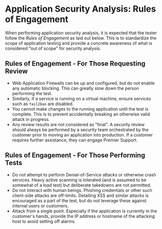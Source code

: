 # Application Security Analysis: Rules of Engagement

When performing application security analysis, it is expected that the tester follow the *Rules of Engagement* as laid out below. This is to standardize the scope of application testing and provide a concrete awareness of what is considered "out of scope" for security analysis.

## Rules of Engagement - For Those Requesting Review

* Web Application Firewalls can be up and configured, but do not enable any automatic blocking. This can greatly slow down the person performing the test.
* Similarly, if a service is running on a virtual machine, ensure services such as `fail2ban` are disabled.
* You cannot make changes to the running application until the test is complete. This is to prevent accidentally breaking an otherwise valid attack in progress.
* Any review results are not considered as "final". A security review should always be performed by a security team orchestrated by the customer prior to moving an application into production. If a customer requires further assistance, they can engage Premier Support.

## Rules of Engagement - For Those Performing Tests

* Do not attempt to perform Denial-of-Service attacks or otherwise crash services. Heavy active scanning is tolerated (and is assumed to be somewhat of a load test) but deliberate takedowns are not permitted.
* Do not interact with human beings. Phishing credentials or other such client-side attacks are off-limits. Detailing XSS and similar attacks is encouraged as a part of the test, but do not leverage these against internal users or customers.
* Attack from a single point. Especially if the application is currently in the customer's hands, provide the IP address or hostname of the attacking host to avoid setting off alarms.
